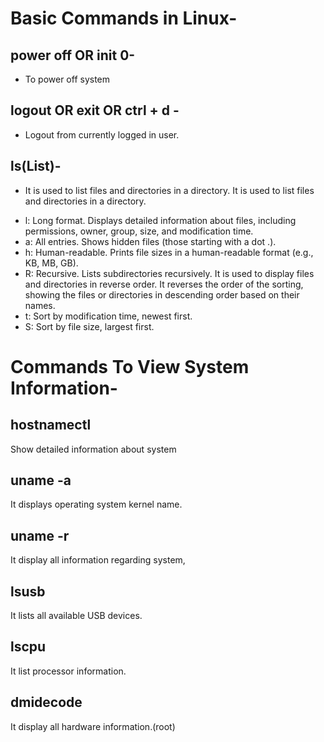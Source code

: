 # Basic Commands in Linux-
## power off OR init 0-
- To power off system 
## logout OR exit OR ctrl + d -
- Logout from currently logged in user.
## ls(List)-
* It is used to list files and directories in a directory. It is used to list files and directories in a directory.
- l: Long format. Displays detailed information about files, including permissions, owner, group, size, and modification time.
- a: All entries. Shows hidden files (those starting with a dot .).
- h: Human-readable. Prints file sizes in a human-readable format (e.g., KB, MB, GB).
- R: Recursive. Lists subdirectories recursively. It is used to display files and directories in reverse order. It reverses the order of the sorting, showing the files or directories in descending order based on their names.
- t: Sort by modification time, newest first.
- S: Sort by file size, largest first.
# Commands To View System Information-                                                                                                                           
## hostnamectl
Show detailed information about system
## uname -a
It displays operating system kernel name.
## uname -r
It display all information regarding system,
## lsusb
It lists all available USB devices.
## lscpu
It list processor information.
## dmidecode
It display all hardware information.(root)                                                                                                                                                                                                                                                                                                                                         
